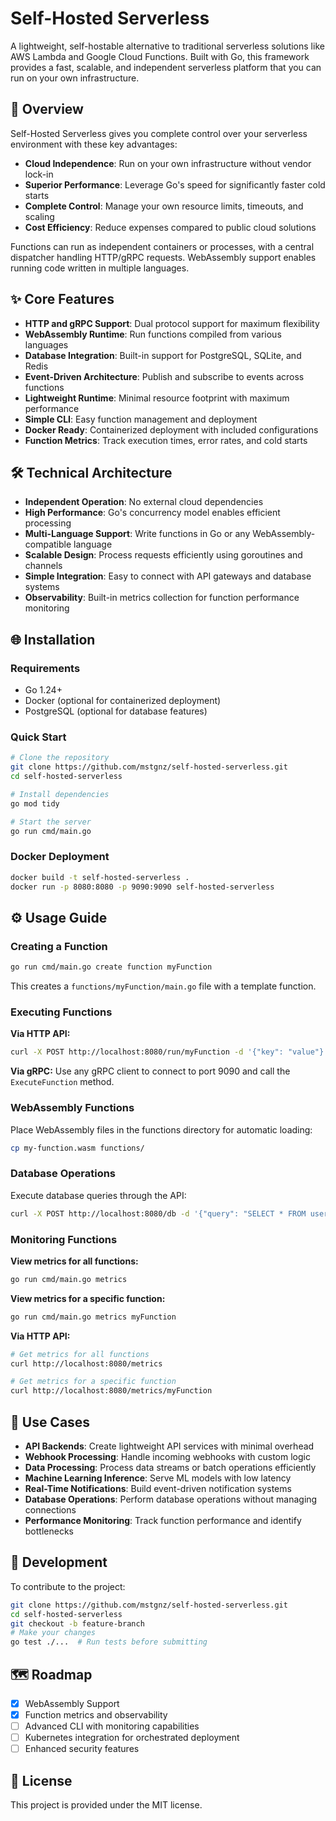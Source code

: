 # Self-Hosted Serverless

A lightweight, self-hostable alternative to traditional serverless solutions like AWS Lambda and Google Cloud Functions. Built with Go, this framework provides a fast, scalable, and independent serverless platform that you can run on your own infrastructure.

## 🚀 Overview

Self-Hosted Serverless gives you complete control over your serverless environment with these key advantages:

- **Cloud Independence**: Run on your own infrastructure without vendor lock-in
- **Superior Performance**: Leverage Go's speed for significantly faster cold starts
- **Complete Control**: Manage your own resource limits, timeouts, and scaling
- **Cost Efficiency**: Reduce expenses compared to public cloud solutions

Functions can run as independent containers or processes, with a central dispatcher handling HTTP/gRPC requests. WebAssembly support enables running code written in multiple languages.

## ✨ Core Features

- **HTTP and gRPC Support**: Dual protocol support for maximum flexibility
- **WebAssembly Runtime**: Run functions compiled from various languages
- **Database Integration**: Built-in support for PostgreSQL, SQLite, and Redis
- **Event-Driven Architecture**: Publish and subscribe to events across functions
- **Lightweight Runtime**: Minimal resource footprint with maximum performance
- **Simple CLI**: Easy function management and deployment
- **Docker Ready**: Containerized deployment with included configurations
- **Function Metrics**: Track execution times, error rates, and cold starts

## 🛠️ Technical Architecture

- **Independent Operation**: No external cloud dependencies
- **High Performance**: Go's concurrency model enables efficient processing
- **Multi-Language Support**: Write functions in Go or any WebAssembly-compatible language
- **Scalable Design**: Process requests efficiently using goroutines and channels
- **Simple Integration**: Easy to connect with API gateways and database systems
- **Observability**: Built-in metrics collection for function performance monitoring

## 🌐 Installation

### Requirements

- Go 1.24+
- Docker (optional for containerized deployment)
- PostgreSQL (optional for database features)

### Quick Start

```sh
# Clone the repository
git clone https://github.com/mstgnz/self-hosted-serverless.git
cd self-hosted-serverless

# Install dependencies
go mod tidy

# Start the server
go run cmd/main.go
```

### Docker Deployment

```sh
docker build -t self-hosted-serverless .
docker run -p 8080:8080 -p 9090:9090 self-hosted-serverless
```

## ⚙️ Usage Guide

### Creating a Function

```sh
go run cmd/main.go create function myFunction
```

This creates a `functions/myFunction/main.go` file with a template function.

### Executing Functions

**Via HTTP API:**

```sh
curl -X POST http://localhost:8080/run/myFunction -d '{"key": "value"}'
```

**Via gRPC:**
Use any gRPC client to connect to port 9090 and call the `ExecuteFunction` method.

### WebAssembly Functions

Place WebAssembly files in the functions directory for automatic loading:

```sh
cp my-function.wasm functions/
```

### Database Operations

Execute database queries through the API:

```sh
curl -X POST http://localhost:8080/db -d '{"query": "SELECT * FROM users", "args": []}'
```

### Monitoring Functions

**View metrics for all functions:**

```sh
go run cmd/main.go metrics
```

**View metrics for a specific function:**

```sh
go run cmd/main.go metrics myFunction
```

**Via HTTP API:**

```sh
# Get metrics for all functions
curl http://localhost:8080/metrics

# Get metrics for a specific function
curl http://localhost:8080/metrics/myFunction
```

## 🎯 Use Cases

- **API Backends**: Create lightweight API services with minimal overhead
- **Webhook Processing**: Handle incoming webhooks with custom logic
- **Data Processing**: Process data streams or batch operations efficiently
- **Machine Learning Inference**: Serve ML models with low latency
- **Real-Time Notifications**: Build event-driven notification systems
- **Database Operations**: Perform database operations without managing connections
- **Performance Monitoring**: Track function performance and identify bottlenecks

## 🔧 Development

To contribute to the project:

```sh
git clone https://github.com/mstgnz/self-hosted-serverless.git
cd self-hosted-serverless
git checkout -b feature-branch
# Make your changes
go test ./...  # Run tests before submitting
```

## 🗺️ Roadmap

- [x] WebAssembly Support
- [x] Function metrics and observability
- [ ] Advanced CLI with monitoring capabilities
- [ ] Kubernetes integration for orchestrated deployment
- [ ] Enhanced security features

## 📄 License

This project is provided under the MIT license.
